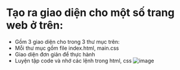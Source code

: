# Tạo ra giao diện cho một số trang web ở trên:
- Gồm 3 giao diện cho trong 3 thư mục trên:
 - Mỗi thư mục gồm file index.html, main.css
 - Giao diện đơn giản để thực hành
 - Luyện tập code và nhớ các lệnh trong html, css
![image](https://user-images.githubusercontent.com/92636328/179945984-c4df95b7-53b2-4451-864e-4532a5c81f7e.png)
